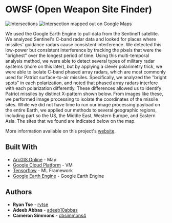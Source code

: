 # OWSF (Open Weapon Site Finder)

![Intersections](https://cdn-images-1.medium.com/max/1000/1*dhY45s6L3Cqh82NMGwHGww.png)
![Intersection mapped out on Google Maps](https://cdn-images-1.medium.com/max/1000/1*ZpqoD2puhxw5aMiZ5eHi0w.png)

We used the Google Earth Engine to pull data from the Sentinel1 satellite. We analyzed Sentinel's C-band radar data and looked for places where missiles' guidance radars cause consistent interference. We detected this low-power but consistent interference by tracking the pixels that were the "brighest" over the longest period of time. Using this multi-temporal analysis method, we were able to detect several types of military radar systems (more on this later), but by applying a clever polarimetry trick, we were able to isolate C-band phased array radars, which are most commonly used for Patriot surface-to-air missiles. Specifically, we analyzed the "bright spots" in each polarization, and noted that phased array radars interfere with each polarization differently. These differences allowed us to identify Patriot missiles by distinct X-pattern shown below. From images like these, we performed image processing to isolate the coordinates of the missile sites. While we did not have time to run our image processing payload on the entire Earth, we applied our methods to several geographic regions, including part so the US, the Middle East, Western Europe, and Eastern Asia. The sites that we found are indicated below on the map.

More information available on this project's [website](https://rytse.github.io/owsf/).

## Built With

* [ArcGIS Online](http://www.arcgis.com/index.html) - Map
* [Google Cloud Platform](https://cloud.google.com) - VM
* [Tensorflow](https://tensorflow.org) - ML Framework
* [Google Earth Engine](https://earthengine.google.com/) - Google Earth Engine

## Authors

* **Ryan Tse** - [rytse](https://github.com/rytse)
* **Adeeb Abbas** - [adeeb10abbas](https://github.com/adeeb10abbas)
* **Cameron Simmons** - [cbsimmons4](https://github.com/cbsimmons4)
